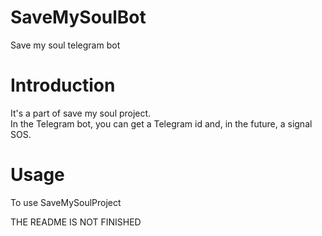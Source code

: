 # **SaveMySoulBot**
Save my soul telegram bot

# **Introduction**
It's a part of save my soul project.  
In the Telegram bot, you can get a Telegram id and,
in the future, a signal SOS.

# **Usage**
To use SaveMySoulProject

THE README IS NOT FINISHED
